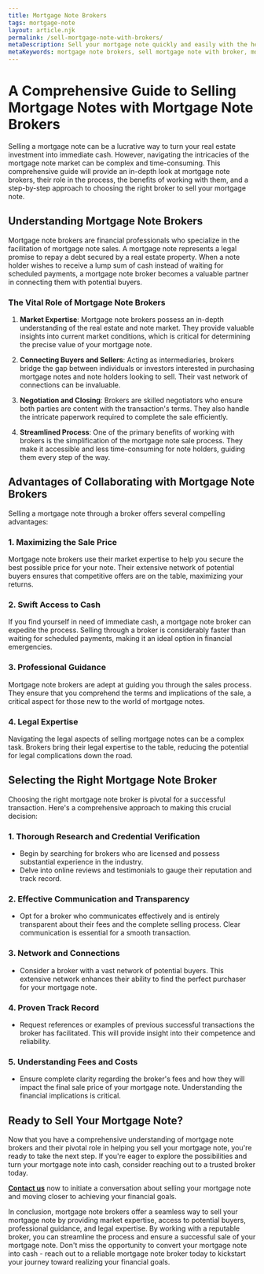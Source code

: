 ```yaml
---
title: Mortgage Note Brokers
tags: mortgage-note
layout: article.njk
permalink: /sell-mortgage-note-with-brokers/
metaDescription: Sell your mortgage note quickly and easily with the help of a mortgage note broker. Learn how to choose the right broker and maximize your profits in this comprehensive guide.
metaKeywords: mortgage note brokers, sell mortgage note with broker, mortgage note lenders
---
```


# A Comprehensive Guide to Selling Mortgage Notes with Mortgage Note Brokers

Selling a mortgage note can be a lucrative way to turn your real estate investment into immediate cash. However, navigating the intricacies of the mortgage note market can be complex and time-consuming. This comprehensive guide will provide an in-depth look at mortgage note brokers, their role in the process, the benefits of working with them, and a step-by-step approach to choosing the right broker to sell your mortgage note.

## Understanding Mortgage Note Brokers

Mortgage note brokers are financial professionals who specialize in the facilitation of mortgage note sales. A mortgage note represents a legal promise to repay a debt secured by a real estate property. When a note holder wishes to receive a lump sum of cash instead of waiting for scheduled payments, a mortgage note broker becomes a valuable partner in connecting them with potential buyers.

### The Vital Role of Mortgage Note Brokers

1. **Market Expertise**: Mortgage note brokers possess an in-depth understanding of the real estate and note market. They provide valuable insights into current market conditions, which is critical for determining the precise value of your mortgage note.

2. **Connecting Buyers and Sellers**: Acting as intermediaries, brokers bridge the gap between individuals or investors interested in purchasing mortgage notes and note holders looking to sell. Their vast network of connections can be invaluable.

3. **Negotiation and Closing**: Brokers are skilled negotiators who ensure both parties are content with the transaction's terms. They also handle the intricate paperwork required to complete the sale efficiently.

4. **Streamlined Process**: One of the primary benefits of working with brokers is the simplification of the mortgage note sale process. They make it accessible and less time-consuming for note holders, guiding them every step of the way.

## Advantages of Collaborating with Mortgage Note Brokers

Selling a mortgage note through a broker offers several compelling advantages:

### 1. Maximizing the Sale Price

Mortgage note brokers use their market expertise to help you secure the best possible price for your note. Their extensive network of potential buyers ensures that competitive offers are on the table, maximizing your returns.

### 2. Swift Access to Cash

If you find yourself in need of immediate cash, a mortgage note broker can expedite the process. Selling through a broker is considerably faster than waiting for scheduled payments, making it an ideal option in financial emergencies.

### 3. Professional Guidance

Mortgage note brokers are adept at guiding you through the sales process. They ensure that you comprehend the terms and implications of the sale, a critical aspect for those new to the world of mortgage notes.

### 4. Legal Expertise

Navigating the legal aspects of selling mortgage notes can be a complex task. Brokers bring their legal expertise to the table, reducing the potential for legal complications down the road.

## Selecting the Right Mortgage Note Broker

Choosing the right mortgage note broker is pivotal for a successful transaction. Here's a comprehensive approach to making this crucial decision:

### 1. Thorough Research and Credential Verification

- Begin by searching for brokers who are licensed and possess substantial experience in the industry.
- Delve into online reviews and testimonials to gauge their reputation and track record.

### 2. Effective Communication and Transparency

- Opt for a broker who communicates effectively and is entirely transparent about their fees and the complete selling process. Clear communication is essential for a smooth transaction.

### 3. Network and Connections

- Consider a broker with a vast network of potential buyers. This extensive network enhances their ability to find the perfect purchaser for your mortgage note.

### 4. Proven Track Record

- Request references or examples of previous successful transactions the broker has facilitated. This will provide insight into their competence and reliability.

### 5. Understanding Fees and Costs

- Ensure complete clarity regarding the broker's fees and how they will impact the final sale price of your mortgage note. Understanding the financial implications is critical.

## Ready to Sell Your Mortgage Note?

Now that you have a comprehensive understanding of mortgage note brokers and their pivotal role in helping you sell your mortgage note, you're ready to take the next step. If you're eager to explore the possibilities and turn your mortgage note into cash, consider reaching out to a trusted broker today.

**[Contact us](#)** now to initiate a conversation about selling your mortgage note and moving closer to achieving your financial goals.

In conclusion, mortgage note brokers offer a seamless way to sell your mortgage note by providing market expertise, access to potential buyers, professional guidance, and legal expertise. By working with a reputable broker, you can streamline the process and ensure a successful sale of your mortgage note. Don't miss the opportunity to convert your mortgage note into cash - reach out to a reliable mortgage note broker today to kickstart your journey toward realizing your financial goals.